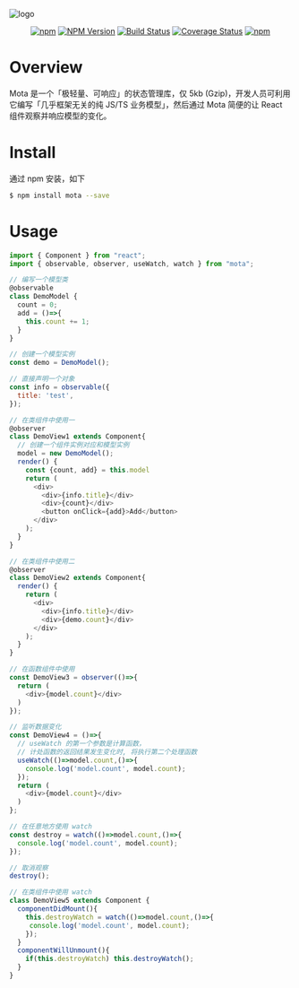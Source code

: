 ![logo](http://houfeng.net/mota/logo.jpg)

<div align="center">

[![npm](https://img.shields.io/npm/l/mota.svg)](LICENSE.md)
[![NPM Version](https://img.shields.io/npm/v/mota.svg)](https://www.npmjs.com/package/mota)
[![Build Status](https://www.travis-ci.org/Houfeng/mota.svg?branch=master)](https://www.travis-ci.org/Houfeng/mota)
[![Coverage Status](https://coveralls.io/repos/github/Houfeng/mota/badge.svg?branch=master)](https://coveralls.io/github/Houfeng/mota?branch=master)
[![npm](https://img.shields.io/npm/dt/mota.svg)](https://www.npmjs.com/package/mota)

</div>

# Overview

Mota 是一个「极轻量、可响应」的状态管理库，仅 5kb (Gzip)，开发人员可利用它编写「几乎框架无关的纯 JS/TS 业务模型」，然后通过 Mota 简便的让 React 组件观察并响应模型的变化。

# Install

通过 npm 安装，如下
```sh
$ npm install mota --save
```

# Usage

```js
import { Component } from "react";
import { observable, observer, useWatch, watch } from "mota";

// 编写一个模型类
@observable
class DemoModel {
  count = 0;
  add = ()=>{
    this.count += 1;
  }
}

// 创建一个模型实例
const demo = DemoModel();

// 直接声明一个对象
const info = observable({
  title: 'test',
});

// 在类组件中使用一
@observer
class DemoView1 extends Component{
  // 创建一个组件实例对应和模型实例
  model = new DemoModel();
  render() {
    const {count, add} = this.model
    return (
      <div>
        <div>{info.title}</div>
        <div>{count}</div>
        <button onClick={add}>Add</button>
      </div>
    );
  }
}

// 在类组件中使用二
@observer
class DemoView2 extends Component{
  render() {
    return (
      <div>
        <div>{info.title}</div>
        <div>{demo.count}</div>
      </div>
    );
  }
}

// 在函数组件中使用
const DemoView3 = observer(()=>{
  return (
    <div>{model.count}</div>
  )
});

// 监听数据变化
const DemoView4 = ()=>{
  // useWatch 的第一个参数是计算函数，
  // 计处函数的返回结果发生变化时, 将执行第二个处理函数
  useWatch(()=>model.count,()=>{
    console.log('model.count', model.count);
  });
  return (
    <div>{model.count}</div>
  )
};

// 在任意地方使用 watch 
const destroy = watch(()=>model.count,()=>{
  console.log('model.count', model.count);
});

// 取消观察
destroy();

// 在类组件中使用 watch
class DemoView5 extends Component {
  componentDidMount(){
    this.destroyWatch = watch(()=>model.count,()=>{
     console.log('model.count', model.count);
    });
  }
  componentWillUnmount(){
    if(this.destroyWatch) this.destroyWatch();
  }
}

```